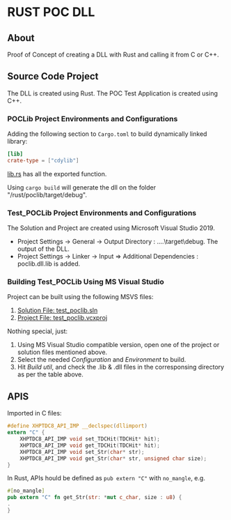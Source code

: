 # RUST POC DLL

## About
Proof of Concept of creating a DLL with Rust and calling it from C or C++.

## Source Code Project 
The DLL is created using Rust.
The POC Test Application is created using C++.

### POCLib Project Environments and Configurations
Adding the following section to `Cargo.toml` to build dynamically linked library:
```TOML
[lib]
crate-type = ["cdylib"]
```

[lib.rs](./rust/poclib/src/lib.rs) has all the exported function.

Using `cargo build` will generate the dll on the folder "/rust/poclib/target/debug".

### Test_POCLib Project Environments and Configurations
The Solution and Project are created using Microsoft Visual Studio 2019.
  * Project Settings -> General -> Output Directory : ..\..\target\debug. The output of the DLL.
  * Project Settings -> Linker -> Input => Additional Dependencies : poclib.dll.lib is added.

### Building Test_POCLib Using MS Visual Studio
Project can be built using the following MSVS files:
1. [Solution File: test_poclib.sln](./rust/poclib/test_poclib.sln)
2. [Project File: test_poclib.vcxproj](./rust/poclib/test_poclib/test_poclib/test_poclib.vcxproj)

Nothing special, just:
1. Using MS Visual Studio compatible version, open one of the project or solution files mentioned above.
2. Select the needed _Configuration_ and _Environment_ to build.
3. Hit _Build util_, and check the .lib & .dll files in the corresponsing directory as per the table above.

## APIS
Imported in C files:
```C
#define XHPTDC8_API_IMP __declspec(dllimport)
extern "C" {
	XHPTDC8_API_IMP void set_TDCHit(TDCHit* hit);
	XHPTDC8_API_IMP void get_TDCHit(TDCHit* hit);
	XHPTDC8_API_IMP void set_Str(char* str);
	XHPTDC8_API_IMP void get_Str(char* str, unsigned char size);
}
```

In Rust, APIs hould be defined as `pub extern "C"` with `no_mangle`, e.g.
```RUST
#[no_mangle]
pub extern "C" fn get_Str(str: *mut c_char, size : u8) {
.
}
```
